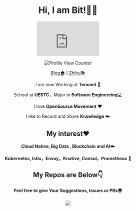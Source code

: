 <div align="center">



# Hi, I am Bit!👨‍🎓

  <iframe src="http://githubbadge.appspot.com/xunzhuo" style="border: 0;height: 111px;width: 200px;overflow: hidden;" frameBorder="0"></iframe>
  
  ![Profile View Counter](https://komarev.com/ghpvc/?username=Xunzhuo)

[Blog](https://www.liuxunzhuo.com)🏠  | [Zhihu](https://zhihu.com/people/liuxunzhuo)📚

I am now Working at **Tencent** 🐧

School at **UESTC**，Major in **Software Engineering**💻

I love **OpenSource Movement** ❤️

I like to Record and Share **Knowledge** ☁️

## My interest❤️ 

**Cloud Native, Big Data , Blockchain and AI**☁️

**Kubernetes, Istio，Envoy，Knative, Consul，Prometheus** 🤖️

## My Repos are Below👇 

#### Feel free to give Your Suggestions, Issues or PRs🌍

<img  src="https://github-readme-stats.vercel.app/api?username=Xunzhuo&show_icons=true&theme=tokyonight&icon_color=6392DF">

</div>

